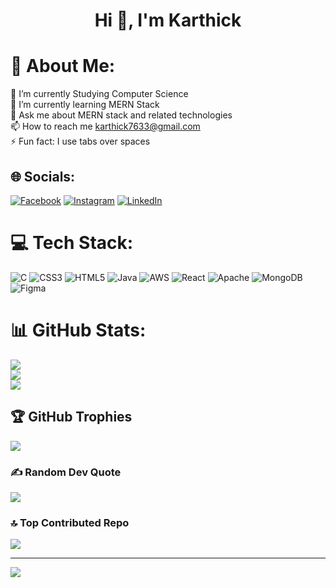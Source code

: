 <h1 align="center">Hi 👋, I'm Karthick</h1>

# 💫 About Me:
🔭 I’m currently Studying Computer Science<br>🌱 I’m currently learning MERN Stack<br>💬 Ask me about MERN stack and related technologies<br>📫 How to reach me karthick7633@gmail.com<br>⚡ Fun fact: I use tabs over spaces<br>


## 🌐 Socials:
[![Facebook](https://img.shields.io/badge/Facebook-%231877F2.svg?logo=Facebook&logoColor=white)](https://facebook.com/Karthick.G) [![Instagram](https://img.shields.io/badge/Instagram-%23E4405F.svg?logo=Instagram&logoColor=white)](https://instagram.com/_soldier_boy__) [![LinkedIn](https://img.shields.io/badge/LinkedIn-%230077B5.svg?logo=linkedin&logoColor=white)](https://linkedin.com/in/Karthick-G12) 

# 💻 Tech Stack:
![C](https://img.shields.io/badge/c-%2300599C.svg?style=for-the-badge&logo=c&logoColor=white) ![CSS3](https://img.shields.io/badge/css3-%231572B6.svg?style=for-the-badge&logo=css3&logoColor=white) ![HTML5](https://img.shields.io/badge/html5-%23E34F26.svg?style=for-the-badge&logo=html5&logoColor=white) ![Java](https://img.shields.io/badge/java-%23ED8B00.svg?style=for-the-badge&logo=java&logoColor=white) ![AWS](https://img.shields.io/badge/AWS-%23FF9900.svg?style=for-the-badge&logo=amazon-aws&logoColor=white) ![React](https://img.shields.io/badge/react-%2320232a.svg?style=for-the-badge&logo=react&logoColor=%2361DAFB) ![Apache](https://img.shields.io/badge/apache-%23D42029.svg?style=for-the-badge&logo=apache&logoColor=white) ![MongoDB](https://img.shields.io/badge/MongoDB-%234ea94b.svg?style=for-the-badge&logo=mongodb&logoColor=white) 	![Figma](https://img.shields.io/badge/figma-%23F24E1E.svg?style=for-the-badge&logo=figma&logoColor=white)
# 📊 GitHub Stats:
![](https://github-readme-stats.vercel.app/api?username=Karthick-G12&theme=radical&hide_border=true&include_all_commits=false&count_private=true)<br/>
![](https://github-readme-streak-stats.herokuapp.com/?user=Karthick-G12&theme=radical&hide_border=true)<br/>
![](https://github-readme-stats.vercel.app/api/top-langs/?username=Karthick-G12&theme=radical&hide_border=true&include_all_commits=false&count_private=true&layout=compact)

## 🏆 GitHub Trophies
![](https://github-profile-trophy.vercel.app/?username=Karthick-G12&theme=radical&no-frame=true&no-bg=false&margin-w=4)

### ✍️ Random Dev Quote
![](https://quotes-github-readme.vercel.app/api?type=horizontal&theme=radical)

### 🔝 Top Contributed Repo
![](https://github-contributor-stats.vercel.app/api?username=Karthick-G12&limit=5&theme=radical&combine_all_yearly_contributions=true)

---
[![](https://visitcount.itsvg.in/api?id=Karthick-G12&icon=1&color=1)](https://visitcount.itsvg.in)

<!-- Proudly created with GPRM ( https://gprm.itsvg.in ) -->
